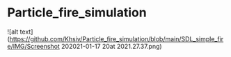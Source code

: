 # Particle_fire_simulation
![alt text](https://github.com/Khsiv/Particle_fire_simulation/blob/main/SDL_simple_fire/IMG/Screenshot 202021-01-17 20at 2021.27.37.png)
